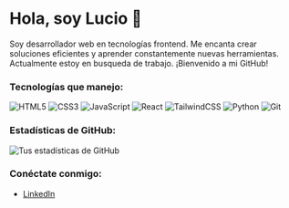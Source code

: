# Hola, soy Lucio 👋

Soy desarrollador web en tecnologías frontend. Me encanta crear soluciones eficientes y aprender constantemente nuevas herramientas. Actualmente estoy en busqueda de trabajo.
¡Bienvenido a mi GitHub!

### Tecnologías que manejo:
<p align="left">
  <img src="https://img.shields.io/badge/HTML5-E34F26?style=for-the-badge&logo=html5&logoColor=white" alt="HTML5">
  <img src="https://img.shields.io/badge/CSS3-1572B6?style=for-the-badge&logo=css3&logoColor=white" alt="CSS3">
  <img src="https://img.shields.io/badge/JavaScript-F7DF1E?style=for-the-badge&logo=javascript&logoColor=black" alt="JavaScript">
  <img src="https://img.shields.io/badge/React-61DAFB?style=for-the-badge&logo=react&logoColor=black" alt="React">
  <img src="https://img.shields.io/badge/TailwindCSS-38B2AC?style=for-the-badge&logo=tailwind-css&logoColor=white" alt="TailwindCSS">
  <img src="https://img.shields.io/badge/Python-3776AB?style=for-the-badge&logo=python&logoColor=white" alt="Python">
  <img src="https://img.shields.io/badge/Git-F05032?style=for-the-badge&logo=git&logoColor=white" alt="Git">
</p>


### Estadísticas de GitHub:
![Tus estadísticas de GitHub](https://github-readme-stats.vercel.app/api?username=LucioPalmucci&show_icons=true&theme=radical)

### Conéctate conmigo:
- [LinkedIn](https://linkedin.com/in/lucio-palmucci)
